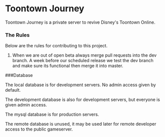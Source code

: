 Toontown Journey
================
Toontown Journey is a private server to revive Disney's Toontown Online.

### The Rules

Below are the rules for contributing to this project.

1. When we are out of open beta always merge pull requests into the dev branch. A week before our scheduled release we test the dev branch and make sure its functional then merge it into master.

###Database

The local database is for development servers. No admin access given by default.

The development database is also for development servers, but everyone is given admin access.

The mysql database is for production servers.

The remote database is unused, it may be used later for remote developer access to the public gameserver.
